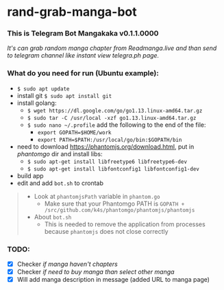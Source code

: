 # rand-grab-manga-bot
### This is Telegram Bot Mangakaka v0.1.1.0000
*It's can grab random manga chapter from Readmanga.live and than send to telegram channel like instant view telegra.ph page.*

### What do you need for run (Ubuntu example):
- ```$ sudo apt update```
- install git ```$ sudo apt install git```
- install golang:
  - ```$ wget https://dl.google.com/go/go1.13.linux-amd64.tar.gz```
  - ```$ sudo tar -C /usr/local -xzf go1.13.linux-amd64.tar.gz```
  - `$ sudo nano ~/.profile` add the following to the end of the file: 
    - ```export GOPATH=$HOME/work```
    - ```export PATH=$PATH:/usr/local/go/bin:$GOPATH/bin```
- need to download <https://phantomjs.org/download.html>, put in *phantomgo* dir and install libs:
  - ```$ sudo apt-get install libfreetype6 libfreetype6-dev```
  - ```$ sudo apt-get install libfontconfig1 libfontconfig1-dev```
- build app
- edit and add ```bot.sh``` to crontab
> - Look at `phantomjsPath` variable in `phantom.go`
>   - Make sure that your Phantomgo PATH is `GOPATH + /src/github.com/k4s/phantomgo/phantomjs/phantomjs`
> - About ```bot.sh```
>   - This is needed to remove the application from processes because `phantomjs` does not close correctly


### TODO:
- [X] Checker *if manga haven't chapters*
- [X] Checker *if need to buy manga than select other manga*
- [X] Will add manga description in message (added URL to manga page)
